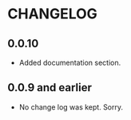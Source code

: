 # CHANGELOG

## 0.0.10

  * Added documentation section.

## 0.0.9 and earlier

  * No change log was kept. Sorry.